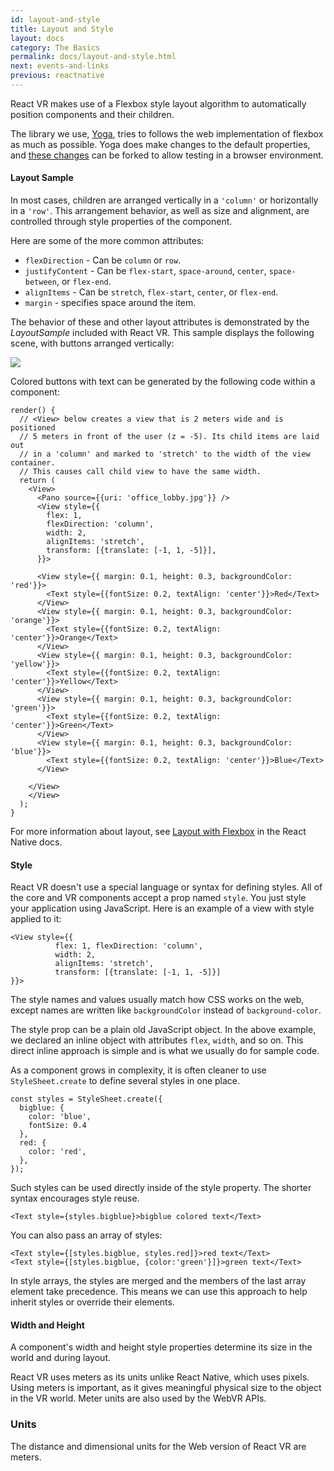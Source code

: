 ```yaml
---
id: layout-and-style
title: Layout and Style
layout: docs
category: The Basics
permalink: docs/layout-and-style.html
next: events-and-links
previous: reactnative
---
```


React VR makes use of a Flexbox style layout algorithm to automatically position components and their children.

The library we use, [Yoga](https://github.com/facebook/yoga), tries to follows the web implementation of flexbox as much as possible. Yoga does make changes to the default properties, and [these changes](http://jsfiddle.net/vjeux/y11txxv9/) can be forked to allow testing in a browser environment.

#### Layout Sample

In most cases, children are arranged vertically in a `'column'` or horizontally in a `'row'`. This arrangement behavior, as well as size and alignment, are controlled through style properties of the component.

Here are some of the more common attributes:

* `flexDirection` - Can be `column` or `row`.
* `justifyContent` - Can be `flex-start`, `space-around`, `center`, `space-between`, or `flex-end`.
* `alignItems` - Can be `stretch`, `flex-start`, `center`, or `flex-end`.
* `margin` - specifies space around the item.

The behavior of these and other layout attributes is demonstrated by the *LayoutSample* included
with React VR. This sample displays the following scene, with buttons arranged vertically:

![](img/layoutsample.jpg)

Colored buttons with text can be generated by the following code within a component:

```
render() {
  // <View> below creates a view that is 2 meters wide and is positioned
  // 5 meters in front of the user (z = -5). Its child items are laid out
  // in a 'column' and marked to 'stretch' to the width of the view container.
  // This causes call child view to have the same width.
  return (
    <View>
      <Pano source={{uri: 'office_lobby.jpg'}} />
      <View style={{
        flex: 1,
        flexDirection: 'column',
        width: 2,
        alignItems: 'stretch',
        transform: [{translate: [-1, 1, -5]}],
      }}>

      <View style={{ margin: 0.1, height: 0.3, backgroundColor: 'red'}}>
        <Text style={{fontSize: 0.2, textAlign: 'center'}}>Red</Text>
      </View>
      <View style={{ margin: 0.1, height: 0.3, backgroundColor: 'orange'}}>
        <Text style={{fontSize: 0.2, textAlign: 'center'}}>Orange</Text>
      </View>
      <View style={{ margin: 0.1, height: 0.3, backgroundColor: 'yellow'}}>
        <Text style={{fontSize: 0.2, textAlign: 'center'}}>Yellow</Text>
      </View>
      <View style={{ margin: 0.1, height: 0.3, backgroundColor: 'green'}}>
        <Text style={{fontSize: 0.2, textAlign: 'center'}}>Green</Text>
      </View>
      <View style={{ margin: 0.1, height: 0.3, backgroundColor: 'blue'}}>
        <Text style={{fontSize: 0.2, textAlign: 'center'}}>Blue</Text>
      </View>

    </View>
    </View>
  );
}
```


For more information about layout, see [Layout with Flexbox](https://facebook.github.io/react-native/docs/flexbox.html) in the React Native docs.



#### Style

React VR doesn't use a special language or syntax for defining styles. All of the core and VR components accept a prop named `style`. You just style your application using JavaScript. Here is an example of a view with style applied to it:

```
<View style={{
          flex: 1, flexDirection: 'column',
          width: 2,
          alignItems: 'stretch',
          transform: [{translate: [-1, 1, -5]}]
}}>
```

The style names and values usually match how CSS works on the web, except names are written like `backgroundColor` instead of `background-color`.

The style prop can be a plain old JavaScript object. In the above example, we declared an inline object with attributes `flex`, `width`, and so on.  This direct inline approach is simple and is what we usually do for sample code.

As a component grows in complexity, it is often cleaner to use `StyleSheet.create` to define several styles in one place.

```
const styles = StyleSheet.create({
  bigblue: {
    color: 'blue',
    fontSize: 0.4
  },
  red: {
    color: 'red',
  },
});
```

Such styles can be used directly inside of the style property. The shorter syntax encourages style reuse.

```
<Text style={styles.bigblue}>bigblue colored text</Text>
```

You can also pass an array of styles:

```
<Text style={[styles.bigblue, styles.red]}>red text</Text>
<Text style={[styles.bigblue, {color:'green'}]}>green text</Text>
```

In style arrays, the styles are merged and the members of the last array element take precedence. This means we can use this approach to help inherit styles or override their elements.


#### Width and Height

A component's width and height style properties determine its size in the world and during layout.

React VR uses meters as its units unlike React Native, which uses pixels. Using meters is important, as it gives meaningful physical size to the object in the VR world. Meter units are also used by the WebVR APIs.

### Units

The distance and dimensional units for the Web version of React VR are meters.
